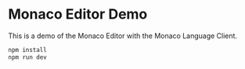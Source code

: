 # Monaco Editor Demo

This is a demo of the Monaco Editor with the Monaco Language Client.

```bash
npm install
npm run dev
```

